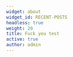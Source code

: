 ```yaml
---
widget: about
widget_id: RECENT-POSTS
headless: true
weight: 20
title: Fuck you test
active: true
author: admin
---
```

